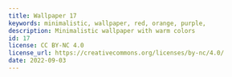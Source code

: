 ```yaml
---
title: Wallpaper 17
keywords: minimalistic, wallpaper, red, orange, purple,
description: Minimalistic wallpaper with warm colors
id: 17
license: CC BY-NC 4.0
license_url: https://creativecommons.org/licenses/by-nc/4.0/
date: 2022-09-03
---
```

